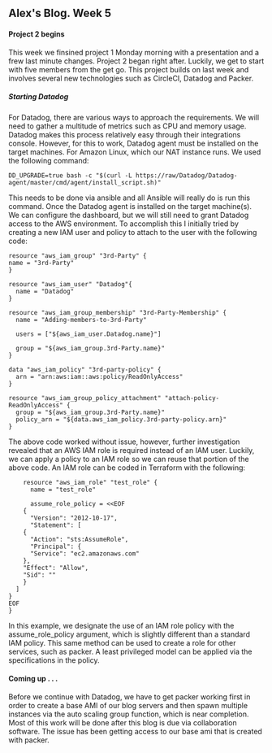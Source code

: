 ## Alex's Blog. Week 5
#### Project 2 begins
This week we finsined project 1 Monday morning with a presentation and a frew last minute changes. Project 2 began right after. Luckily, we get to start with five members from the get go. This project builds on last week and involves several new technologies such as CircleCI, Datadog and Packer.

##### Starting Datadog
For Datadog, there are various ways to approach the requirements. We will need to gather a multitude of metrics such as CPU and memory usage. Datadog makes this process relatively easy through their integrations console. However, for this to work, Datadog agent must be installed on the target machines. For Amazon Linux, which our NAT instance runs. We used the following command:

    DD_UPGRADE=true bash -c "$(curl -L https://raw/Datadog/Datadog-agent/master/cmd/agent/install_script.sh)"

This needs to be done via ansible and all Ansible will really do is run this command. Once the Datadog agent is installed on the target machine(s). We can configure the dashboard, but we will still need to grant Datadog access to the AWS environment. To accomplish this I initially tried by creating a new IAM user and policy to attach to the user with the following code:



    resource "aws_iam_group" "3rd-Party" {
    name = "3rd-Party"
    }

    resource "aws_iam_user" "Datadog"{
      name = "Datadog"
    }

    resource "aws_iam_group_membership" "3rd-Party-Membership" {
      name = "Adding-members-to-3rd-Party"

      users = ["${aws_iam_user.Datadog.name}"]

      group = "${aws_iam_group.3rd-Party.name}"
    }

    data "aws_iam_policy" "3rd-party-policy" {
      arn = "arn:aws:iam::aws:policy/ReadOnlyAccess"
    }

    resource "aws_iam_group_policy_attachment" "attach-policy-ReadOnlyAccess" {
      group = "${aws_iam_group.3rd-Party.name}"
      policy_arn = "${data.aws_iam_policy.3rd-party-policy.arn}"
    }

The above code worked without issue, however, further investigation revealed that an AWS IAM role is required instead of an IAM user. Luckily, we can apply a policy to an IAM role so we can reuse that portion of the above code.  An IAM role can be coded in Terraform with the following:

        resource "aws_iam_role" "test_role" {
          name = "test_role"

          assume_role_policy = <<EOF
        {
          "Version": "2012-10-17",
          "Statement": [
        {
          "Action": "sts:AssumeRole",
          "Principal": {
          "Service": "ec2.amazonaws.com"
        },
        "Effect": "Allow",
        "Sid": ""
        }
      ]
    }
    EOF
    }

In this example, we designate the use of an IAM role policy with the assume_role_policy argument, which is slightly different than a standard IAM policy. This same method can be used to create a role for other services, such as packer. A least privileged model can be applied via the specifications in the policy.

#### Coming up . . .
Before we continue with Datadog, we have to get packer working first in order to create a base AMI of our blog servers and then spawn multiple instances via the auto scaling group function, which is near completion. Most of this work will be done after this blog is due via collaboration software. The issue has been getting access to our base ami that is created with packer. 
